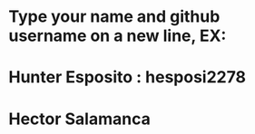# Type your name and github username on a new line, EX:
# Hunter Esposito : hesposi2278
# Hector Salamanca
